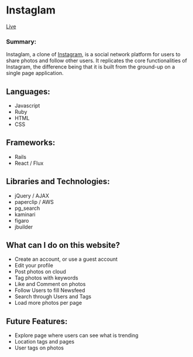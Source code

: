 # Instaglam

[Live](http://instaglam.xyz)

### Summary:
Instaglam, a clone of [Instagram](http://instagram.com), is a social network platform for users to share photos and follow other users. It replicates the core functionalities of Instagram, the difference being that it is built from the ground-up on a single page application.

## Languages:
- Javascript
- Ruby
- HTML
- CSS

## Frameworks:
- Rails
- React / Flux

## Libraries and Technologies:
- jQuery / AJAX
- paperclip / AWS
- pg_search
- kaminari
- figaro
- jbuilder

## What can I do on this website?
- Create an account, or use a guest account
- Edit your profile
- Post photos on cloud
- Tag photos with keywords
- Like and Comment on photos
- Follow Users to fill Newsfeed
- Search through Users and Tags
- Load more photos per page

## Future Features:
- Explore page where users can see what is trending
- Location tags and pages
- User tags on photos
